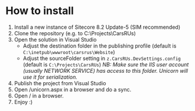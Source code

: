 # How to install

1. Install a new instance of Sitecore 8.2 Update-5 (SIM recommended)
1. Clone the repository (e.g. to C:\Projects\CarsRUs)
1. Open the solution in Visual Studio
   - Adjust the destination folder in the publishing profile (default is `C:\inetpub\wwwroot\carsrus\Website`)
   - Adjust the sourceFolder setting in `z.CarsRUs.DevSettings.config` (default is `C:\Projects\CarsRUs`)
     *NB: Make sure the IIS user account (usually NETWORK SERVICE) has access to this folder. Unicorn will use it for      serialization.*
1. Publish the project from Visual Studio
1. Open /unicorn.aspx in a browser and do a sync.
1. Open / in a browser.
1. Enjoy :)